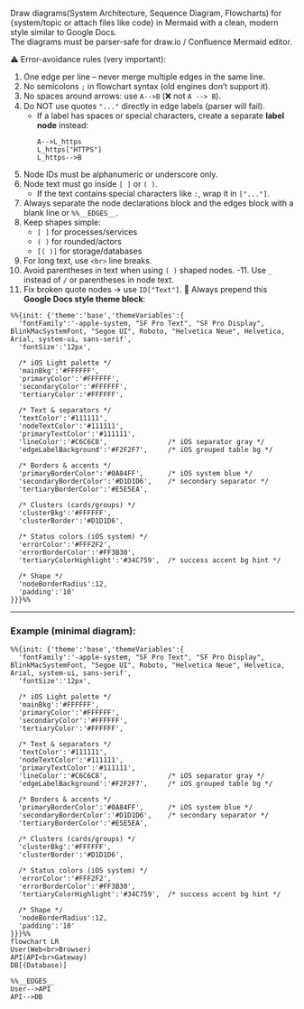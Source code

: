 Draw diagrams(System Architecture, Sequence Diagram, Flowcharts)  for {system/topic or attach files like code} in Mermaid with a clean, modern style similar to Google Docs.  
The diagrams must be parser-safe for draw.io / Confluence Mermaid editor.

⚠️ Error-avoidance rules (very important):

1. One edge per line – never merge multiple edges in the same line.  
2. No semicolons `;` in flowchart syntax (old engines don’t support it).  
3. No spaces around arrows: use `A-->B` (❌ not `A --> B`).  
4. Do NOT use quotes `"..."` directly in edge labels (parser will fail).  
   - If a label has spaces or special characters, create a separate **label node** instead:  
     ```
     A-->L_https
     L_https["HTTPS"]
     L_https-->B
     ```
5. Node IDs must be alphanumeric or underscore only.  
6. Node text must go inside `[ ]` or `( )`.  
   - If the text contains special characters like `:`, wrap it in `["..."]`.  
7. Always separate the node declarations block and the edges block with a blank line or `%%__EDGES__`.  
8. Keep shapes simple:  
   - `[ ]` for processes/services  
   - `( )` for rounded/actors  
   - `[( )]` for storage/databases  
9. For long text, use `<br>` line breaks.
10. Avoid parentheses in text when using `( )` shaped nodes.
-11. Use `_` instead of `/` or parentheses in node text.
12. Fix broken quote nodes → use `ID["Text"]`.
🎨 Always prepend this **Google Docs style theme block**:

```mermaid
%%{init: {'theme':'base','themeVariables':{
  'fontFamily':'-apple-system, "SF Pro Text", "SF Pro Display", BlinkMacSystemFont, "Segoe UI", Roboto, "Helvetica Neue", Helvetica, Arial, system-ui, sans-serif',
  'fontSize':'12px',

  /* iOS Light palette */
  'mainBkg':'#FFFFFF',
  'primaryColor':'#FFFFFF',
  'secondaryColor':'#FFFFFF',
  'tertiaryColor':'#FFFFFF',

  /* Text & separators */
  'textColor':'#111111',
  'nodeTextColor':'#111111',
  'primaryTextColor':'#111111',
  'lineColor':'#C6C6C8',               /* iOS separator gray */
  'edgeLabelBackground':'#F2F2F7',     /* iOS grouped table bg */

  /* Borders & accents */
  'primaryBorderColor':'#0A84FF',      /* iOS system blue */
  'secondaryBorderColor':'#D1D1D6',    /* secondary separator */
  'tertiaryBorderColor':'#E5E5EA',

  /* Clusters (cards/groups) */
  'clusterBkg':'#FFFFFF',
  'clusterBorder':'#D1D1D6',

  /* Status colors (iOS system) */
  'errorColor':'#FFF2F2',
  'errorBorderColor':'#FF3B30',
  'tertiaryColorHighlight':'#34C759',  /* success accent bg hint */

  /* Shape */
  'nodeBorderRadius':12,
  'padding':'10'
}}}%%
```

---

### Example (minimal diagram):

```mermaid
%%{init: {'theme':'base','themeVariables':{
  'fontFamily':'-apple-system, "SF Pro Text", "SF Pro Display", BlinkMacSystemFont, "Segoe UI", Roboto, "Helvetica Neue", Helvetica, Arial, system-ui, sans-serif',
  'fontSize':'12px',

  /* iOS Light palette */
  'mainBkg':'#FFFFFF',
  'primaryColor':'#FFFFFF',
  'secondaryColor':'#FFFFFF',
  'tertiaryColor':'#FFFFFF',

  /* Text & separators */
  'textColor':'#111111',
  'nodeTextColor':'#111111',
  'primaryTextColor':'#111111',
  'lineColor':'#C6C6C8',               /* iOS separator gray */
  'edgeLabelBackground':'#F2F2F7',     /* iOS grouped table bg */

  /* Borders & accents */
  'primaryBorderColor':'#0A84FF',      /* iOS system blue */
  'secondaryBorderColor':'#D1D1D6',    /* secondary separator */
  'tertiaryBorderColor':'#E5E5EA',

  /* Clusters (cards/groups) */
  'clusterBkg':'#FFFFFF',
  'clusterBorder':'#D1D1D6',

  /* Status colors (iOS system) */
  'errorColor':'#FFF2F2',
  'errorBorderColor':'#FF3B30',
  'tertiaryColorHighlight':'#34C759',  /* success accent bg hint */

  /* Shape */
  'nodeBorderRadius':12,
  'padding':'10'
}}}%%
flowchart LR
User(Web<br>Browser)
API(API<br>Gateway)
DB[(Database)]

%%__EDGES__
User-->API
API-->DB
```
